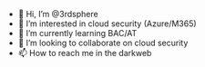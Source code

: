 - 👋 Hi, I’m @3rdsphere
- 👀 I’m interested in cloud security (Azure/M365)
- 🌱 I’m currently learning BAC/AT
- 💞️ I’m looking to collaborate on cloud security
- 📫 How to reach me in the darkweb

<!---
3rdsphere/3rdsphere is a ✨ special ✨ repository because its `README.md` (this file) appears on your GitHub profile.
You can click the Preview link to take a look at your changes.
--->
